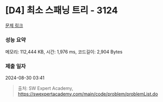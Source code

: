 # [D4] 최소 스패닝 트리 - 3124 

[문제 링크](https://swexpertacademy.com/main/code/problem/problemDetail.do?contestProbId=AV_mSnmKUckDFAWb) 

### 성능 요약

메모리: 112,444 KB, 시간: 1,976 ms, 코드길이: 2,904 Bytes

### 제출 일자

2024-08-30 03:41



> 출처: SW Expert Academy, https://swexpertacademy.com/main/code/problem/problemList.do